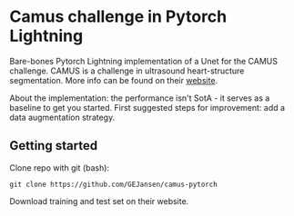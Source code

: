 # Camus challenge in Pytorch Lightning
Bare-bones Pytorch Lightning implementation of a Unet for the CAMUS challenge.
CAMUS is a challenge in ultrasound heart-structure segmentation. More info can be found on their [website](https://www.creatis.insa-lyon.fr/Challenge/camus/index.html).

About the implementation: the performance isn't SotA - it serves as a baseline to get you started.
First suggested steps for improvement: add a data augmentation strategy.

## Getting started

Clone repo with git (bash):

```git clone https://github.com/GEJansen/camus-pytorch```

Download training and test set on their website.

